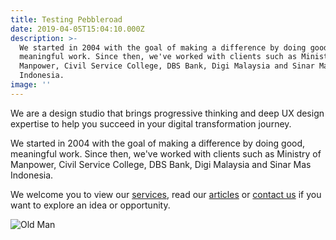 ```yaml
---
title: Testing Pebbleroad
date: 2019-04-05T15:04:10.000Z
description: >-
  We started in 2004 with the goal of making a difference by doing good,
  meaningful work. Since then, we've worked with clients such as Ministry of
  Manpower, Civil Service College, DBS Bank, Digi Malaysia and Sinar Mas
  Indonesia.
image: ''
---
```

We are a design studio that brings progressive thinking and deep UX design expertise to help you succeed in your digital transformation journey.

We started in 2004 with the goal of making a difference by doing good, meaningful work. Since then, we've worked with clients such as Ministry of Manpower, Civil Service College, DBS Bank, Digi Malaysia and Sinar Mas Indonesia.

We welcome you to view our [services](https://www.pebbleroad.com/services), read our [articles](https://www.pebbleroad.com/articles) or [contact us](https://www.pebbleroad.com/contact) if you want to explore an idea or opportunity.

![Old Man](/img/about-direct-sourcing.jpg "Old Man")

